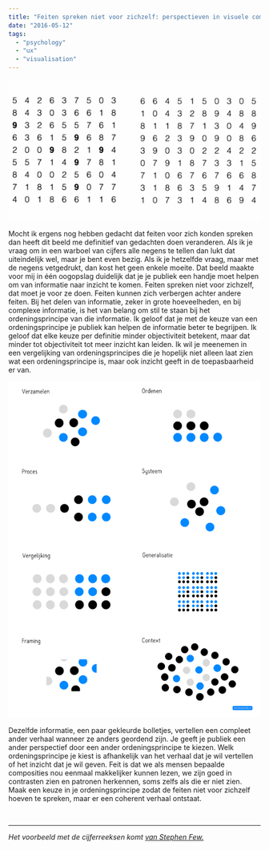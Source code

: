 ```yaml
---
title: "Feiten spreken niet voor zichzelf: perspectieven in visuele communicatie"
date: "2016-05-12"
tags: 
  - "psychology"
  - "ux"
  - "visualisation"
---
```


[![Het verschil tussen niet of wel vetgedrukt cijfers in een cijferreeks.](images/Screen-Shot-2016-05-11-at-08.43.42-1024x576.png)](http://www.dumkydewilde.nl/wp-content/uploads/2016/05/Screen-Shot-2016-05-11-at-08.43.42.png)

Mocht ik ergens nog hebben gedacht dat feiten voor zich konden spreken dan heeft dit beeld me definitief van gedachten doen veranderen. Als ik je vraag om in een warboel van cijfers alle negens te tellen dan lukt dat uiteindelijk wel, maar je bent even bezig. Als ik je hetzelfde vraag, maar met de negens vetgedrukt, dan kost het geen enkele moeite. Dat beeld maakte voor mij in één oogopslag duidelijk dat je je publiek een handje moet helpen om van informatie naar inzicht te komen. Feiten spreken niet voor zichzelf, dat moet je voor ze doen. Feiten kunnen zich verbergen achter andere feiten. Bij het delen van informatie, zeker in grote hoeveelheden, en bij complexe informatie, is het van belang om stil te staan bij het ordeningsprincipe van die informatie. Ik geloof dat je met de keuze van een ordeningsprincipe je publiek kan helpen de informatie beter te begrijpen. Ik geloof dat elke keuze per definitie minder objectiviteit betekent, maar dat minder tot objectiviteit tot meer inzicht kan leiden. Ik wil je meenemen in een vergelijking van ordeningsprincipes die je hopelijk niet alleen laat zien wat een ordeningsprincipe is, maar ook inzicht geeft in de toepasbaarheid er van.

[![visual-communication-perspectives](images/visual-communication-perspectives-1-768x1024.png)](http://www.dumkydewilde.nl/wp-content/uploads/2016/05/visual-communication-perspectives-1.png)

Dezelfde informatie, een paar gekleurde bolletjes, vertellen een compleet ander verhaal wanneer ze anders geordend zijn. Je geeft je publiek een ander perspectief door een ander ordeningsprincipe te kiezen. Welk ordeningsprincipe je kiest is afhankelijk van het verhaal dat je wil vertellen of het inzicht dat je wil geven. Feit is dat we als mensen bepaalde composities nou eenmaal makkelijker kunnen lezen, we zijn goed in contrasten zien en patronen herkennen, soms zelfs als die er niet zien. Maak een keuze in je ordeningsprincipe zodat de feiten niet voor zichzelf hoeven te spreken, maar er een coherent verhaal ontstaat.

 

* * *

_Het voorbeeld met de cijferreeksen komt [van Stephen Few.](https://eagereyes.org/seminal-papers/treisman-preattentive-processing)_
